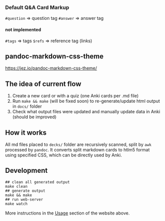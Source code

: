 ### Default Q&A Card Markup

`#question` => question tag
`#answer` => answer tag
#### not implemented
`#tags` => tags
`$refs` => reference tag (links)

## pandoc-markdown-css-theme
<https://jez.io/pandoc-markdown-css-theme/>

## The idea of current flow
1. Create a new card or with a quiz (one Anki cards per .md file)
2. Run `make && make` (will be fixed soon) to re-generate/update html output in `docs/` folder
3. Check what output files were updated and manually update data in Anki (should be improved)

## How it works
All md files placed to `decks/` folder are recursively scanned, split by `awk` processed by `pandoc`.
It converts split markdown cards to htlm5 format using specified CSS, which can be directly used 
by Anki.


## Development

```shell
## clean all generated output
make clean
## generate output
make && make 
## run web-server
make watch
```

More instructions in the [Usage][Usage] section of the website above.

[Usage]: https://jez.io/pandoc-markdown-css-theme/#usage
